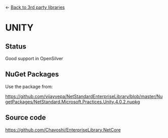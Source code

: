 ← [Back to 3rd party libraries](/docs/9/67)
# UNITY

## Status

Good support in OpenSilver

## NuGet Packages

Use the package from:

https://github.com/vijayvepa/NetStandardEnterpriseLibrary/blob/master/NugetPackages/NetStandard.Microsoft.Practices.Unity.4.0.2.nupkg

## Source code

https://github.com/Chavoshi/EnterpriseLibrary.NetCore